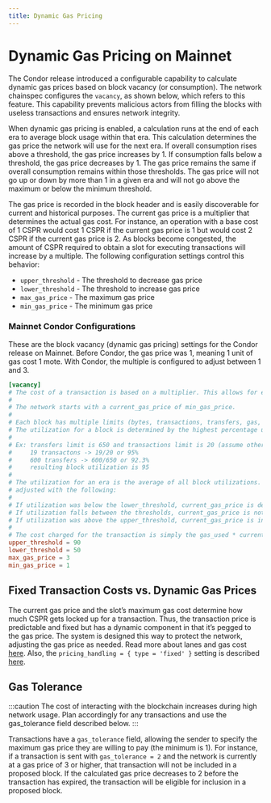 ```yaml
---
title: Dynamic Gas Pricing
---
```


# Dynamic Gas Pricing on Mainnet

The Condor release introduced a configurable capability to calculate dynamic gas prices based on block vacancy (or consumption). The network chainspec configures the `vacancy`, as shown below, which refers to this feature. This capability prevents malicious actors from filling the blocks with useless transactions and ensures network integrity.

When dynamic gas pricing is enabled, a calculation runs at the end of each era to average block usage within that era. This calculation determines the gas price the network will use for the next era. If overall consumption rises above a threshold, the gas price increases by 1. If consumption falls below a threshold, the gas price decreases by 1. The gas price remains the same if overall consumption remains within those thresholds. The gas price will not go up or down by more than 1 in a given era and will not go above the maximum or below the minimum threshold.

The gas price is recorded in the block header and is easily discoverable for current and historical purposes. The current gas price is a multiplier that determines the actual gas cost. For instance, an operation with a base cost of 1 CSPR would cost 1 CSPR if the current gas price is 1 but would cost 2 CSPR if the current gas price is 2. As blocks become congested, the amount of CSPR required to obtain a slot for executing transactions will increase by a multiple. The following configuration settings control this behavior:

- `upper_threshold` - The threshold to decrease gas price
- `lower_threshold` - The threshold to increase gas price
- `max_gas_price` - The maximum gas price
- `min_gas_price` - The minimum gas price


### Mainnet Condor Configurations

These are the block vacancy (dynamic gas pricing) settings for the Condor release on Mainnet. Before Condor, the gas price was 1, meaning 1 unit of gas cost 1 mote. With Condor, the multiple is configured to adjust between 1 and 3.

<!--TODO check and update these settings after the launch or link to the chainspec file directly.-->

```toml
[vacancy]
# The cost of a transaction is based on a multiplier. This allows for economic disincentives for misuse of the network.
#
# The network starts with a current_gas_price of min_gas_price.
#
# Each block has multiple limits (bytes, transactions, transfers, gas, etc.)
# The utilization for a block is determined by the highest percentage utilization of each these limits.
#
# Ex: transfers limit is 650 and transactions limit is 20 (assume other limits are not a factor here)
#     19 transactons -> 19/20 or 95%
#     600 transfers -> 600/650 or 92.3%
#     resulting block utilization is 95
#
# The utilization for an era is the average of all block utilizations. At the switch block, the dynamic gas_price is
# adjusted with the following:
#
# If utilization was below the lower_threshold, current_gas_price is decremented by one if higher than min_gas_price.
# If utilization falls between the thresholds, current_gas_price is not changed.
# If utilization was above the upper_threshold, current_gas_price is incremented by one if lower than max_gas_price.
#
# The cost charged for the transaction is simply the gas_used * current_gas_price.
upper_threshold = 90
lower_threshold = 50
max_gas_price = 3
min_gas_price = 1
```

## Fixed Transaction Costs vs. Dynamic Gas Prices

The current gas price and the slot’s maximum gas cost determine how much CSPR gets locked up for a transaction. Thus, the transaction price is predictable and fixed but has a dynamic component in that it’s pegged to the gas price. The system is designed this way to protect the network, adjusting the gas price as needed. Read more about lanes and gas cost [here](./runtime.md#lanes-and-gas-costs-lanes). Also, the `pricing_handling = { type = 'fixed' }` setting is described [here](./fee-elimination.md).

## Gas Tolerance

:::caution
The cost of interacting with the blockchain increases during high network usage. Plan accordingly for any transactions and use the gas_tolerance field described below.
:::

Transactions have a `gas_tolerance` field, allowing the sender to specify the maximum gas price they are willing to pay (the minimum is 1). For instance, if a transaction is sent with `gas_tolerance = 2` and the network is currently at a gas price of 3 or higher, that transaction will not be included in a proposed block. If the calculated gas price decreases to 2 before the transaction has expired, the transaction will be eligible for inclusion in a proposed block.
